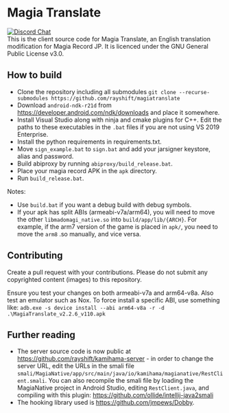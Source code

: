 # Magia Translate
[![Discord Chat](https://img.shields.io/discord/665980614998097941.svg)](https://discord.gg/6vncnjj)  
This is the client source code for Magia Translate, an English translation modification for Magia Record JP. It is licenced under the GNU General Public License v3.0.

## How to build
- Clone the repository including all submodules `git clone --recurse-submodules https://github.com/rayshift/magiatranslate`
- Download `android-ndk-r21d` from https://developer.android.com/ndk/downloads and place it somewhere.
- Install Visual Studio along with ninja and cmake plugins for C++. Edit the paths to these executables in the `.bat` files if you are not using VS 2019 Enterprise.
- Install the python requirements in requirements.txt.
- Move `sign_example.bat` to `sign.bat` and add your jarsigner keystore, alias and password.
- Build abiproxy by running `abiproxy/build_release.bat`.
- Place your magia record APK in the `apk` directory.
- Run `build_release.bat`.

Notes:
- Use `build.bat` if you want a debug build with debug symbols.
- If your apk has split ABIs (armeabi-v7a/arm64), you will need to move the other `libmadomagi_native.so` into `build/app/lib/{ARCH}`. For example, if the arm7 version of the game is placed in `apk/`, you need to move the `arm8` .so manually, and vice versa.

## Contributing
Create a pull request with your contributions. Please do not submit any copyrighted content (images) to this repository. 

Ensure you test your changes on both armeabi-v7a and arm64-v8a. Also test an emulator such as Nox. To force install a specific ABI, use something like:
`adb.exe -s device install --abi arm64-v8a -r -d .\MagiaTranslate_v2.2.6_v110.apk`

## Further reading
- The server source code is now public at https://github.com/rayshift/kamihama-server - in order to change the server URL, edit the URLs in the smali file `smali/MagiaNative/app/src/main/java/io/kamihama/magianative/RestClient.smali`. You can also recompile the smali file by loading the MagiaNative project in Android Studio, editing `RestClient.java`, and compiling with this plugin: https://github.com/ollide/intellij-java2smali
- The hooking library used is https://github.com/jmpews/Dobby. 
